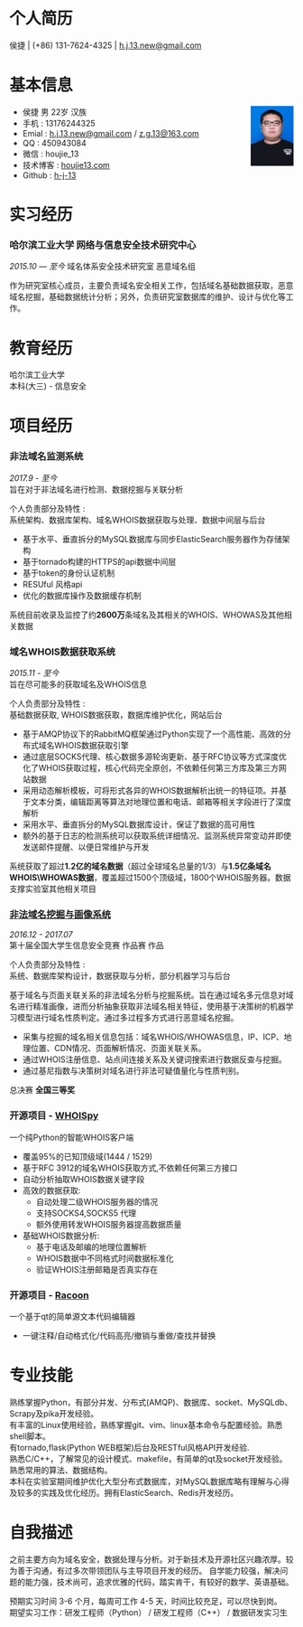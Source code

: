 个人简历
===================
侯捷 | (+86) 131-7624-4325 | h.j.13.new@gmail.com

# 基本信息
<img src="me.jpg" width = "15%" align=right>

- 侯捷  男  22岁  汉族        
- 手机 : 13176244325        
- Emial : h.j.13.new@gmail.com  / z.g.13@163.com      
- QQ : 450943084
- 微信 : houjie_13
- 技术博客 : [houjie13.com](http://houjie13.com/)
- Github : [h-j-13](https://github.com/h-j-13)

# 实习经历
### 哈尔滨工业大学 网络与信息安全技术研究中心       
*2015.10 — 至今*
域名体系安全技术研究室 恶意域名组   

作为研究室核心成员，主要负责域名安全相关工作，包括域名基础数据获取，恶意域名挖掘，基础数据统计分析；另外，负责研究室数据库的维护、设计与优化等工作。

# 教育经历
哈尔滨工业大学     
本科(大三) - 信息安全              

# 项目经历

### 非法域名监测系统

*2017.9 - 至今*      
旨在对于非法域名进行检测、数据挖掘与关联分析      

个人负责部分及特性 :     
系统架构、数据库架构、域名WHOIS数据获取与处理、数据中间层与后台       

- 基于水平、垂直拆分的MySQL数据库与同步ElasticSearch服务器作为存储架构
- 基于tornado构建的HTTPS的api数据中间层
- 基于token的身份认证机制
- RESUful 风格api
- 优化的数据库操作及数据缓存机制

系统目前收录及监控了约**2600万**条域名及其相关的WHOIS、WHOWAS及其他相关数据

### 域名WHOIS数据获取系统

*2015.11 - 至今*              
旨在尽可能多的获取域名及WHOIS信息     

个人负责部分及特性 :                 
基础数据获取, WHOIS数据获取，数据库维护优化，网站后台       

- 基于AMQP协议下的RabbitMQ框架通过Python实现了一个高性能、高效的分布式域名WHOIS数据获取引擎
- 通过底层SOCKS代理、核心数据多源轮询更新、基于RFC协议等方式深度优化了WHOIS获取过程，核心代码完全原创，不依赖任何第三方库及第三方网站数据
- 采用动态解析模板，可将形式各异的WHOIS数据解析出统一的特征项。并基于文本分类，编辑距离等算法对地理位置和电话、邮箱等相关字段进行了深度解析
- 采用水平、垂直拆分的MySQL数据库设计，保证了数据的高可用性
- 额外的基于日志的检测系统可以获取系统详细情况、监测系统异常变动并即使发送邮件提醒、以便日常维护与开发

系统获取了超过**1.2亿的域名数据**（超过全球域名总量的1/3）与**1.5亿条域名WHOIS\WHOWAS数据**，覆盖超过1500个顶级域，1800个WHOIS服务器。数据支撑实验室其他相关项目

### [非法域名挖掘与画像系统](https://github.com/h-j-13/Malicious_Domain_Whois)

*2016.12 - 2017.07*     
第十届全国大学生信息安全竞赛 作品赛 作品       

个人负责部分及特性 :         
系统、数据库架构设计，数据获取与分析，部分机器学习与后台

基于域名与页面关联关系的非法域名分析与挖掘系统。旨在通过域名多元信息对域名进行精准画像，进而分析抽象获取非法域名相关特征，使用基于决策树的机器学习模型进行域名性质判定。通过多过程多方式进行恶意域名挖掘。

- 采集与挖掘的域名相关信息包括：域名WHOIS/WHOWAS信息，IP、ICP、地理位置、CDN情况、页面解析情况、页面关联关系。
- 通过WHOIS注册信息、站点间连接关系及关键词搜索进行数据反查与挖掘。
- 通过基尼指数与决策树对域名进行非法可疑值量化与性质判别。

总决赛 **全国三等奖**

### 开源项目 - [WHOISpy](https://github.com/h-j-13/WHOISpy)
一个纯Python的智能WHOIS客户端

* 覆盖95%的已知顶级域(1444 / 1529)
* 基于RFC 3912的域名WHOIS获取方式,不依赖任何第三方接口
* 自动分析抽取WHOIS数据关键字段
* 高效的数据获取:
    * 自动处理二级WHOIS服务器的情况
    * 支持SOCKS4,SOCKS5 代理
    * 额外使用转发WHOIS服务器提高数据质量
* 基础WHOIS数据分析:
    * 基于电话及邮编的地理位置解析
    * WHOIS数据中不同格式时间数据标准化
    * 验证WHOIS注册邮箱是否真实存在

### 开源项目 - [Racoon](https://github.com/h-j-13/Racoon)
一个基于qt的简单源文本代码编辑器     

* 一键注释/自动格式化/代码高亮/撤销与重做/查找并替换


# 专业技能

熟练掌握Python，有部分并发、分布式(AMQP)、数据库、socket、MySQLdb、Scrapy及pika开发经验。        
有丰富的Linux使用经验，熟练掌握git、vim、linux基本命令与配置经验。熟悉shell脚本。     
有tornado,flask(Python WEB框架)后台及RESTful风格API开发经验.             
熟悉C/C++，了解常见的设计模式、makefile，有简单的qt及socket开发经验。      
熟悉常用的算法、数据结构。        
本科在实验室期间维护优化大型分布式数据库，对MySQL数据库略有理解与心得及较多的实践及优化经历。拥有ElasticSearch、Redis开发经历。       

# 自我描述

之前主要方向为域名安全，数据处理与分析。对于新技术及开源社区兴趣浓厚。较为善于沟通，有过多次带领团队与主导项目开发的经历。
自学能力较强，解决问题的能力强，技术尚可，追求优雅的代码，踏实肯干，有较好的数学、英语基础。

预期实习时间 3-6 个月，每周可工作 4-5 天，时间比较充足，可以尽快到岗。        
期望实习工作：研发工程师（Python） / 研发工程师（C++） / 数据研发实习生
